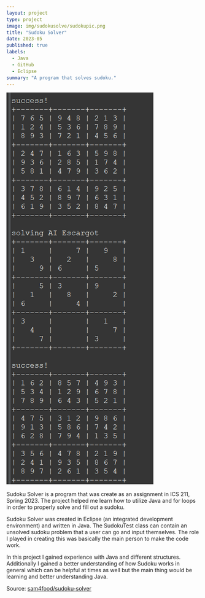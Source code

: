 ```yaml
---
layout: project
type: project
image: img/sudokusolve/sudokupic.png
title: "Sudoku Solver"
date: 2023-05
published: true
labels:
  - Java
  - GitHub
  - Eclipse
summary: "A program that solves sudoku."
---
```


<img class="float-start p-4" src="../img/sudokusolve/sudokuimage.png">

Sudoku Solver is a program that was create as an assignment in ICS 211, Spring 2023. The project helped me learn how to utilize Java and for loops in order to properly solve and fill out a sudoku.

Sudoku Solver was created in Eclipse (an integrated development environment) and written in Java. The SudokuTest class can contain an unsolved sudoku problem that a user can go and input themselves. The role I played in creating this was basically the main person to make the code work. 

In this project I gained experience with Java and different structures. Additionally I gained a better understanding of how Sudoku works in general which can be helpful at times as well but the main thing would be learning and better understanding Java.  

 
Source: <a href="https://github.com/sam4food/sudoku-solver">sam4food/sudoku-solver</a>
